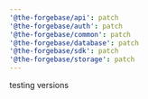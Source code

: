 ```yaml
---
'@the-forgebase/api': patch
'@the-forgebase/auth': patch
'@the-forgebase/common': patch
'@the-forgebase/database': patch
'@the-forgebase/sdk': patch
'@the-forgebase/storage': patch
---
```


testing versions
